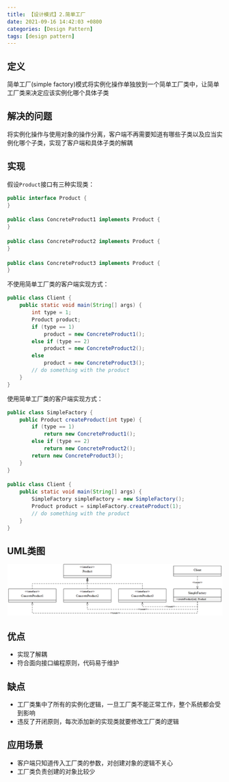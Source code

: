 ```yaml
---
title: 【设计模式】2.简单工厂
date: 2021-09-16 14:42:03 +0800
categories: [Design Pattern]
tags: [design pattern]
---
```

## 定义
简单工厂(simple factory)模式将实例化操作单独放到一个简单工厂类中，让简单工厂类来决定应该实例化哪个具体子类

## 解决的问题
将实例化操作与使用对象的操作分离，客户端不再需要知道有哪些子类以及应当实例化哪个子类，实现了客户端和具体子类的解耦

## 实现
假设`Product`接口有三种实现类：
```java
public interface Product {
}
  
public class ConcreteProduct1 implements Product {
}
  
public class ConcreteProduct2 implements Product {
}
  
public class ConcreteProduct3 implements Product {
}
```

不使用简单工厂类的客户端实现方式：
```java
public class Client {
    public static void main(String[] args) {
        int type = 1;
        Product product;
        if (type == 1)
            product = new ConcreteProduct1();
        else if (type == 2)
            product = new ConcreteProduct2();
        else
            product = new ConcreteProduct3();
        // do something with the product
    }
}
```

使用简单工厂类的客户端实现方式：
```java
public class SimpleFactory {
    public Product createProduct(int type) {
        if (type == 1)
            return new ConcreteProduct1();
        else if (type == 2)
            return new ConcreteProduct2();
        return new ConcreteProduct3();
    }
}

public class Client {
    public static void main(String[] args) {
        SimpleFactory simpleFactory = new SimpleFactory();
        Product product = simpleFactory.createProduct(1);
        // do something with the product
    }
}
```

## UML类图
![简单工厂模式UML类图](/assets/images/design-pattern-simple-factory/简单工厂模式UML类图.png)

## 优点
* 实现了解耦
* 符合面向接口编程原则，代码易于维护

## 缺点
* 工厂类集中了所有的实例化逻辑，一旦工厂类不能正常工作，整个系统都会受到影响
* 违反了开闭原则，每次添加新的实现类就要修改工厂类的逻辑

## 应用场景
* 客户端只知道传入工厂类的参数，对创建对象的逻辑不关心
* 工厂类负责创建的对象比较少
